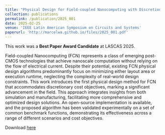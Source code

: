 ```yaml
---
title: "Physical Design for Field-coupled Nanocomputing with Discretionary Cost Objectives"
collection: publications
permalink: /publication/2025_001
date: 2025-02-25
venue: 'IEEE Latin American Symposium on Circuits and Systems'
paperurl: 'http://marcelwa.github.io/files/2025_001.pdf'
---
```


This work was a **Best Paper Award Candidate** at LASCAS 2025.

Field-coupled Nanocomputing (FCN) represents a class of emerging post-CMOS technologies that achieve nanoscale computation without relying on the flow of electrical current. Despite their potential, existing FCN physical design algorithms predominantly focus on minimizing either layout area or execution runtime, neglecting the complexity of real-world design constraints. This work introduces the first physical design method for FCN that accommodates discretionary cost objectives, marking a significant advancement in the field. This approach integrates insights from both simulation and manufacturing, facilitating more comprehensive and optimized design solutions. An open-source implementation is available, and the proposed algorithm has been validated experimentally on a set of common benchmark functions, demonstrating its effectiveness across a range of different scenarios and cost objectives.

Download [here](http://marcelwa.github.io/files/2025_001.pdf)
